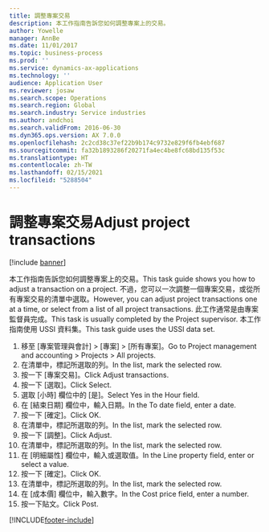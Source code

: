 ```yaml
---
title: 調整專案交易
description: 本工作指南告訴您如何調整專案上的交易。
author: Yowelle
manager: AnnBe
ms.date: 11/01/2017
ms.topic: business-process
ms.prod: ''
ms.service: dynamics-ax-applications
ms.technology: ''
audience: Application User
ms.reviewer: josaw
ms.search.scope: Operations
ms.search.region: Global
ms.search.industry: Service industries
ms.author: andchoi
ms.search.validFrom: 2016-06-30
ms.dyn365.ops.version: AX 7.0.0
ms.openlocfilehash: 2c2cd38c37ef22b9b174c9732e829f6fb4ebf687
ms.sourcegitcommit: fa32b1893286f20271fa4ec4be8fc68bd135f53c
ms.translationtype: HT
ms.contentlocale: zh-TW
ms.lasthandoff: 02/15/2021
ms.locfileid: "5288504"
---
```

# <a name="adjust-project-transactions"></a><span data-ttu-id="39a66-103">調整專案交易</span><span class="sxs-lookup"><span data-stu-id="39a66-103">Adjust project transactions</span></span>

[!include [banner](../../includes/banner.md)]

<span data-ttu-id="39a66-104">本工作指南告訴您如何調整專案上的交易。</span><span class="sxs-lookup"><span data-stu-id="39a66-104">This task guide shows you how to adjust a transaction on a project.</span></span> <span data-ttu-id="39a66-105">不過，您可以一次調整一個專案交易，或從所有專案交易的清單中選取。</span><span class="sxs-lookup"><span data-stu-id="39a66-105">However, you can adjust project transactions one at a time, or select from a list of all project transactions.</span></span> <span data-ttu-id="39a66-106">此工作通常是由專案監督員完成。</span><span class="sxs-lookup"><span data-stu-id="39a66-106">This task is usually completed by the Project supervisor.</span></span> <span data-ttu-id="39a66-107">本工作指南使用 USSI 資料集。</span><span class="sxs-lookup"><span data-stu-id="39a66-107">This task guide uses the USSI data set.</span></span>

1. <span data-ttu-id="39a66-108">移至 [專案管理與會計] > [專案] > [所有專案]。</span><span class="sxs-lookup"><span data-stu-id="39a66-108">Go to Project management and accounting > Projects > All projects.</span></span> 
2. <span data-ttu-id="39a66-109">在清單中，標記所選取的列。</span><span class="sxs-lookup"><span data-stu-id="39a66-109">In the list, mark the selected row.</span></span> 
3. <span data-ttu-id="39a66-110">按一下 [專案交易]。</span><span class="sxs-lookup"><span data-stu-id="39a66-110">Click Adjust transactions.</span></span> 
4. <span data-ttu-id="39a66-111">按一下 [選取]。</span><span class="sxs-lookup"><span data-stu-id="39a66-111">Click Select.</span></span> 
5. <span data-ttu-id="39a66-112">選取 [小時] 欄位中的 [是]。</span><span class="sxs-lookup"><span data-stu-id="39a66-112">Select Yes in the Hour field.</span></span> 
6. <span data-ttu-id="39a66-113">在 [結束日期] 欄位中，輸入日期。</span><span class="sxs-lookup"><span data-stu-id="39a66-113">In the To date field, enter a date.</span></span> 
7. <span data-ttu-id="39a66-114">按一下 [確定]。</span><span class="sxs-lookup"><span data-stu-id="39a66-114">Click OK.</span></span> 
8. <span data-ttu-id="39a66-115">在清單中，標記所選取的列。</span><span class="sxs-lookup"><span data-stu-id="39a66-115">In the list, mark the selected row.</span></span> 
9. <span data-ttu-id="39a66-116">按一下 [調整]。</span><span class="sxs-lookup"><span data-stu-id="39a66-116">Click Adjust.</span></span> 
10. <span data-ttu-id="39a66-117">在清單中，標記所選取的列。</span><span class="sxs-lookup"><span data-stu-id="39a66-117">In the list, mark the selected row.</span></span> 
11. <span data-ttu-id="39a66-118">在 [明細屬性] 欄位中，輸入或選取值。</span><span class="sxs-lookup"><span data-stu-id="39a66-118">In the Line property field, enter or select a value.</span></span> 
12. <span data-ttu-id="39a66-119">按一下 [確定]。</span><span class="sxs-lookup"><span data-stu-id="39a66-119">Click OK.</span></span> 
13. <span data-ttu-id="39a66-120">在清單中，標記所選取的列。</span><span class="sxs-lookup"><span data-stu-id="39a66-120">In the list, mark the selected row.</span></span> 
14. <span data-ttu-id="39a66-121">在 [成本價] 欄位中，輸入數字。</span><span class="sxs-lookup"><span data-stu-id="39a66-121">In the Cost price field, enter a number.</span></span> 
15. <span data-ttu-id="39a66-122">按一下貼文。</span><span class="sxs-lookup"><span data-stu-id="39a66-122">Click Post.</span></span> 


[!INCLUDE[footer-include](../../includes/footer-banner.md)]